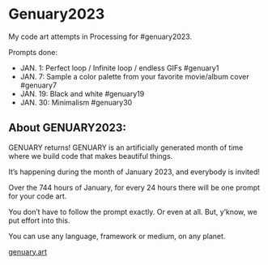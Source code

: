 # Genuary2023
My code art attempts in Processing for #genuary2023.

Prompts done:
* JAN. 1: Perfect loop / Infinite loop / endless GIFs #genuary1
* JAN. 7: Sample a color palette from your favorite movie/album cover #genuary7
* JAN. 19: Black and white #genuary19
* JAN. 30: Minimalism #genuary30

## About GENUARY2023:

GENUARY returns! GENUARY is an artificially generated month of time where we build code that makes beautiful things.

It’s happening during the month of January 2023, and everybody is invited!

Over the 744 hours of January, for every 24 hours there will be one prompt for your code art.

You don’t have to follow the prompt exactly. Or even at all. But, y’know, we put effort into this.

You can use any language, framework or medium, on any planet.

[genuary.art](https://genuary.art)
